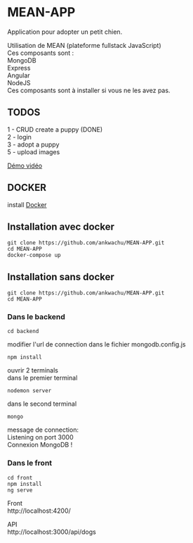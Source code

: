 # MEAN-APP

Application pour adopter un petit chien. 

Utilisation de MEAN (plateforme fullstack JavaScript)  
Ces composants sont :  
MongoDB  
Express  
Angular  
NodeJS  
Ces composants sont à installer si vous ne les avez pas.  

## TODOS  
1 - CRUD create a puppy (DONE)  
2 - login   
3 - adopt a puppy  
5 - upload images

    
[Démo vidéo](https://www.loom.com/share/3d4111c3ceb944adad6ed722db28a8cb)
    
## DOCKER

install [Docker](https://docs.docker.com/get-docker/)

## Installation avec docker  
```
git clone https://github.com/ankwachu/MEAN-APP.git   
cd MEAN-APP
docker-compose up
```

## Installation sans docker
```
git clone https://github.com/ankwachu/MEAN-APP.git   
cd MEAN-APP    
```
### Dans le backend
```
cd backend
```
modifier l'url de connection dans le fichier mongodb.config.js
```
npm install
```
ouvrir 2 terminals  
dans le premier terminal
```
nodemon server
```  
dans le second terminal
```
mongo
```
message de connection:  
Listening on port 3000  
Connexion MongoDB !

### Dans le front
```
cd front
npm install
ng serve
```

Front  
http://localhost:4200/

API  
http://localhost:3000/api/dogs
